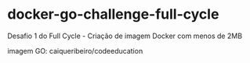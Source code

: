# docker-go-challenge-full-cycle
Desafio 1 do Full Cycle - Criação de imagem Docker com menos de 2MB

imagem GO: caiqueribeiro/codeeducation
